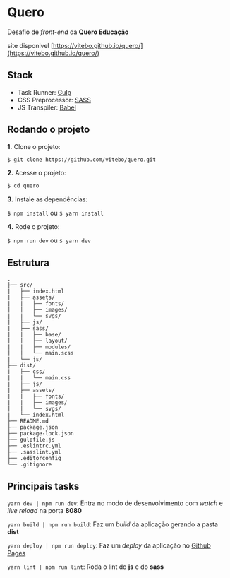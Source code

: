 # Quero

Desafio de *front-end* da **Quero Educação**

site disponivel [https://vitebo.github.io/quero/](https://vitebo.github.io/quero/)

## Stack

- Task Runner: [Gulp](https://gulpjs.com/)
- CSS Preprocessor: [SASS](https://sass-lang.com/)
- JS Transpiler: [Babel](https://babeljs.io/)


## Rodando o projeto

**1.** Clone o projeto:

```sh
$ git clone https://github.com/vitebo/quero.git
```

**2.** Acesse o projeto:

```sh
$ cd quero
```

**3.** Instale as dependências:

```$ npm install``` ou ```$ yarn install```

**4.** Rode o projeto:

```$ npm run dev``` ou ```$ yarn dev```


## Estrutura

    .
    ├── src/
    |   ├── index.html
    |   ├── assets/
    |   |   ├── fonts/
    |   |   ├── images/
    |   |   └── svgs/
    |   ├── js/
    |   ├── sass/
    |   |   ├── base/
    |   |   ├── layout/
    |   |   ├── modules/
    |   |   └── main.scss
    |   └── js/
    ├── dist/
    |   ├── css/
    |   |   └── main.css
    |   ├── js/
    |   ├── assets/
    |   |   ├── fonts/ 
    |   |   ├── images/ 
    |   |   └── svgs/ 
    |   └── index.html
    ├── README.md
    ├── package.json
    ├── package-lock.json
    ├── gulpfile.js
    ├── .eslintrc.yml
    ├── .sasslint.yml
    ├── .editorconfig
    └── .gitignore


## Principais tasks

`yarn dev | npm run dev`: Entra no modo de desenvolvimento com *watch* e *live reload* na porta **8080**

`yarn build | npm run build`: Faz um *build* da aplicação gerando a pasta **dist**

`yarn deploy | npm run deploy`: Faz um *deploy* da aplicação no [Github Pages](https://vitebo.github.io/quero/)

`yarn lint | npm run lint`: Roda o lint do **js** e do **sass**
